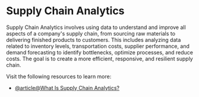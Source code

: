 # Supply Chain Analytics

Supply Chain Analytics involves using data to understand and improve all aspects of a company's supply chain, from sourcing raw materials to delivering finished products to customers. This includes analyzing data related to inventory levels, transportation costs, supplier performance, and demand forecasting to identify bottlenecks, optimize processes, and reduce costs. The goal is to create a more efficient, responsive, and resilient supply chain.

Visit the following resources to learn more:

- [@article@What Is Supply Chain Analytics?](https://www.ibm.com/think/topics/supply-chain-analytics)